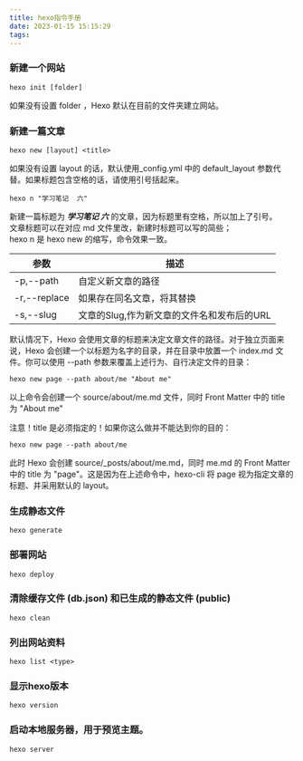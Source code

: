 ```yaml
---
title: hexo指令手册
date: 2023-01-15 15:15:29
tags:
---
```


### 新建一个网站
	hexo init [folder]
如果没有设置 folder ，Hexo 默认在目前的文件夹建立网站。

### 新建一篇文章
	hexo new [layout] <title>
如果没有设置 layout 的话，默认使用\_config.yml 中的 default_layout 参数代替。如果标题包含空格的话，请使用引号括起来。

	hexo n "学习笔记  六"
新建一篇标题为 ***学习笔记 六*** 的文章，因为标题里有空格，所以加上了引号。    
文章标题可以在对应 md 文件里改，新建时标题可以写的简些；     
hexo n 是 hexo new 的缩写，命令效果一致。

|  参数  |  描述  |
|-------|--------|
| -p,--path| 自定义新文章的路径|
| -r,--replace| 如果存在同名文章，将其替换|
| -s,--slug| 文章的Slug,作为新文章的文件名和发布后的URL|

默认情况下，Hexo 会使用文章的标题来决定文章文件的路径。对于独立页面来说，Hexo 会创建一个以标题为名字的目录，并在目录中放置一个 index.md 文件。你可以使用 --path 参数来覆盖上述行为、自行决定文件的目录：    

	hexo new page --path about/me "About me"

以上命令会创建一个 source/about/me.md 文件，同时 Front Matter 中的 title 为 "About me"

注意！title 是必须指定的！如果你这么做并不能达到你的目的：

	hexo new page --path about/me

此时 Hexo 会创建 source/_posts/about/me.md，同时 me.md 的 Front Matter 中的 title 为 "page"。这是因为在上述命令中，hexo-cli 将 page 视为指定文章的标题、并采用默认的 layout。

### 生成静态文件
	hexo generate

### 部署网站
	hexo deploy

### 清除缓存文件 (db.json) 和已生成的静态文件 (public)
	hexo clean

### 列出网站资料
	hexo list <type>

### 显示hexo版本
	hexo version

### 启动本地服务器，用于预览主题。
	hexo server

